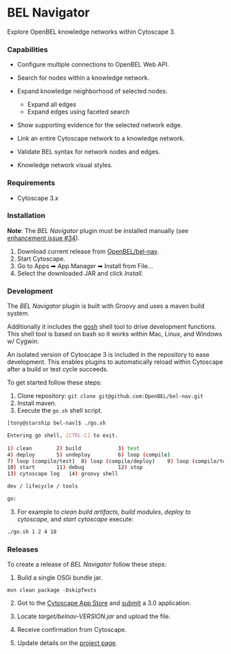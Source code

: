BEL Navigator
=============

Explore OpenBEL knowledge networks within Cytoscape 3.

### Capabilities

- Configure multiple connections to OpenBEL Web API.
- Search for nodes within a knowledge network.
- Expand knowledge neighborhood of selected nodes.

  - Expand all edges
  - Expand edges using faceted search

- Show supporting evidence for the selected network edge.
- Link an entire Cytoscape network to a knowledge network.
- Validate BEL syntax for network nodes and edges.
- Knowledge network visual styles.

### Requirements

- Cytoscape 3.x

### Installation

**Note**: The *BEL Navigator* plugin must be installed manually (see [enhancement issue #34](https://github.com/OpenBEL/bel-nav/issues/34)).

1. Download current release from [OpenBEL/bel-nav](https://github.com/OpenBEL/bel-nav/releases).
2. Start Cytoscape.
3. Go to Apps ➡ App Manager ➡ Install from File...
4. Select the downloaded JAR and click *Install*.

### Development

The *BEL Navigator* plugin is built with Groovy and uses a maven build system.

Additionally it includes the [gosh](https://github.com/formwork-io/gosh) shell tool to drive development functions. This shell tool is based on bash so it works within Mac, Linux, and Windows w/ Cygwin.

An isolated version of Cytoscape 3 is included in the repository to ease development. This enables plugins to automatically reload within Cytoscape after a build or test cycle succeeds.

To get started follow these steps:

1. Clone repository: `git clone git@github.com:OpenBEL/bel-nav.git`
2. Install maven.
3. Execute the `go.sh` shell script.

```bash
[tony@starship bel-nav]$ ./go.sh 

Entering go shell, [CTRL-C] to exit.
                                                                                                                                                                                
1) clean		2) build			3) test	
4) deploy		5) undeploy			6) loop (compile)	
7) loop (compile/test)	8) loop (compile/deploy)	9) loop (compile/test/deploy)	
10) start		11) debug			12) stop	
13) cytoscape log	14) groovy shell

dev / lifecycle / tools

go: 
```

3. For example to *clean build artifacts*, *build modules*, *deploy to cytoscape*, and *start cytoscape* execute:

```bash
./go.sh 1 2 4 10
```

### Releases

To create a release of *BEL Navigator* follow these steps:

1. Build a single OSGi bundle jar.

  `mvn clean package -DskipTests`

2. Got to the [Cytoscape App Store][Cytoscape App Store] and [submit][submit] a 3.0 application.

3. Locate *target/belnav-VERSION.jar* and upload the file.
4. Receive confirmation from Cytoscape.
5. Update details on the [project page][project page].

[Cytoscape App Store]: http://apps.cytoscape.org/
[submit]:              http://apps.cytoscape.org/submit_app/
[project page]:        http://apps.cytoscape.org/apps/belnavigator
